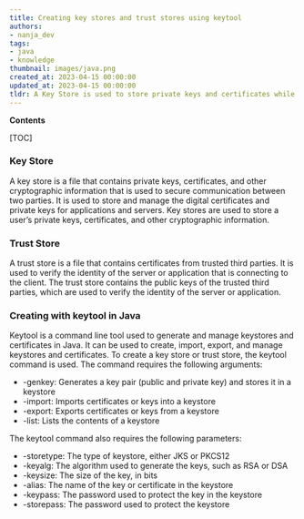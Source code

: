 ```yaml
---
title: Creating key stores and trust stores using keytool
authors:
- nanja_dev
tags:
- java
- knowledge
thumbnail: images/java.png
created_at: 2023-04-15 00:00:00
updated_at: 2023-04-15 00:00:00
tldr: A Key Store is used to store private keys and certificates while a Trust Store is used to store public certificates.
---
```


**Contents**

[TOC]

### Key Store
A key store is a file that contains private keys, certificates, and other cryptographic information that is used to secure communication between two parties. It is used to store and manage the digital certificates and private keys for applications and servers. Key stores are used to store a user’s private keys, certificates, and other cryptographic information.

### Trust Store
A trust store is a file that contains certificates from trusted third parties. It is used to verify the identity of the server or application that is connecting to the client. The trust store contains the public keys of the trusted third parties, which are used to verify the identity of the server or application.

### Creating with keytool in Java
Keytool is a command line tool used to generate and manage keystores and certificates in Java. It can be used to create, import, export, and manage keystores and certificates. To create a key store or trust store, the keytool command is used. The command requires the following arguments:

* -genkey: Generates a key pair (public and private key) and stores it in a keystore
* -import: Imports certificates or keys into a keystore
* -export: Exports certificates or keys from a keystore
* -list: Lists the contents of a keystore

The keytool command also requires the following parameters:

* -storetype: The type of keystore, either JKS or PKCS12
* -keyalg: The algorithm used to generate the keys, such as RSA or DSA
* -keysize: The size of the key, in bits
* -alias: The name of the key or certificate in the keystore
* -keypass: The password used to protect the key in the keystore
* -storepass: The password used to protect the keystore
